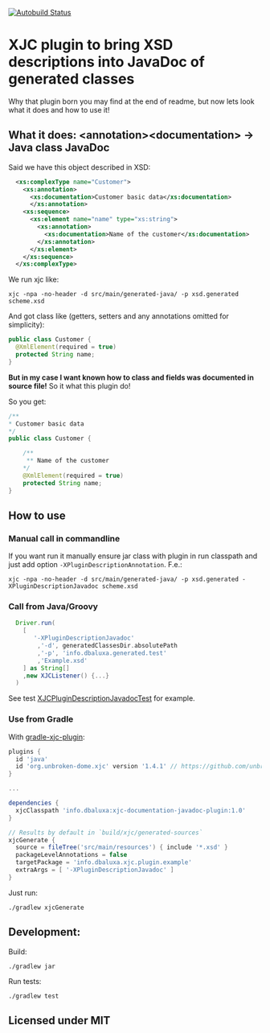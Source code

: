 [![Autobuild Status](https://travis-ci.org/Hubbitus/xjc-documentation-annotation-plugin.svg?branch=master)](https://travis-ci.org/Hubbitus/xjc-documentation-annotation-plugin)

XJC plugin to bring XSD descriptions into JavaDoc of generated classes
==========================================================================

Why that plugin born you may find at the end of readme, but now lets look what it does and how to use it!

## What it does: \<annotation>\<documentation> -> Java class JavaDoc

Said we have this object described in XSD:

```xml
  <xs:complexType name="Customer">
    <xs:annotation>
      <xs:documentation>Customer basic data</xs:documentation>
      </xs:annotation>
    <xs:sequence>
      <xs:element name="name" type="xs:string">
        <xs:annotation>
          <xs:documentation>Name of the customer</xs:documentation>
        </xs:annotation>
      </xs:element>
    </xs:sequence>
  </xs:complexType>
```

We run xjc like:

    xjc -npa -no-header -d src/main/generated-java/ -p xsd.generated scheme.xsd

And got class like (getters, setters and any annotations omitted for simplicity):

```java
public class Customer {
  @XmlElement(required = true)
  protected String name;
}
```

**But in my case I want known how to class and fields was documented in source file!**
So it what this plugin do!

So you get:

```java
/**
* Customer basic data
*/
public class Customer {

    /**
     ** Name of the customer
    */
    @XmlElement(required = true)
    protected String name;
}
```

## How to use

### Manual call in commandline
If you want run it manually ensure jar class with plugin in run classpath and just add option `-XPluginDescriptionAnnotation`. F.e.:

    xjc -npa -no-header -d src/main/generated-java/ -p xsd.generated -XPluginDescriptionJavadoc scheme.xsd

### Call from Java/Groovy
```groovy
  Driver.run(
    [
       '-XPluginDescriptionJavadoc'
        ,'-d', generatedClassesDir.absolutePath
        ,'-p', 'info.dbaluxa.generated.test'
        ,'Example.xsd'
    ] as String[]
    ,new XJCListener() {...}
  )
```

See test [XJCPluginDescriptionJavadocTest](src/test/groovy/info/hubbitus/XJCPluginDescriptionJavadocTest.groovy) for example.

### Use from Gradle

With [gradle-xjc-plugin](https://github.com/unbroken-dome/gradle-xjc-plugin):

```gradle
plugins {
  id 'java'
  id 'org.unbroken-dome.xjc' version '1.4.1' // https://github.com/unbroken-dome/gradle-xjc-plugin
}

...

dependencies {
  xjcClasspath 'info.dbaluxa:xjc-documentation-javadoc-plugin:1.0'
}

// Results by default in `build/xjc/generated-sources`
xjcGenerate {
  source = fileTree('src/main/resources') { include '*.xsd' }
  packageLevelAnnotations = false
  targetPackage = 'info.dbaluxa.xjc.plugin.example'
  extraArgs = [ '-XPluginDescriptionJavadoc' ]
}
```
Just run:

    ./gradlew xjcGenerate

## Development:

Build:

    ./gradlew jar

Run tests:

    ./gradlew test

## Licensed under MIT
